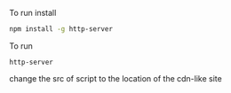 To run install

```bash
npm install -g http-server
```

To run
```
http-server
```

change the src of script to the location of the cdn-like site
<script src="[[cdn-like hostname]]/index.js" key="key" secret="secret" id="menucloud-embedder" async></script>